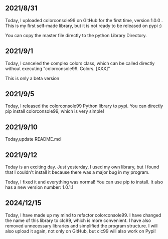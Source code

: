 ## 2021/8/31
Today, I uploaded colorconsole99 on GitHub for the first time, version 1.0.0 .
This is my first self-made library, but it is not ready to be released on pypi  :)

You can copy the master file directly to the python Library Directory.

## 2021/9/1
Today, I canceled the complex colors class, which can be called directly without executing "colorconsole99. Colors. [XXX]"

This is only a beta version

## 2021/9/5

Today, I released the colorconsole99 Python library to pypi. You can directly pip install colorconsole99, which is very simple!

## 2021/9/10

Today,update README.md

## 2021/9/12
Today is an exciting day. Just yesterday, I used my own library, but I found that I couldn't install it because there was a major bug in my program. 

Today, I fixed it and everything was normal! You can use pip to install. It also has a new version number: 1.0.1.1

## 2024/12/15

Today, I have made up my mind to refactor colorconsole99. I have changed the name of this library to clc99, which is more convenient. I have also removed unnecessary libraries and simplified the program structure. I will also upload it again, not only on GitHub, but clc99 will also work on Pypi!